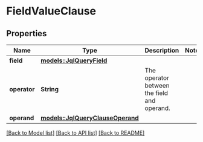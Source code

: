 # FieldValueClause

## Properties

Name | Type | Description | Notes
------------ | ------------- | ------------- | -------------
**field** | [**models::JqlQueryField**](JqlQueryField.md) |  | 
**operator** | **String** | The operator between the field and operand. | 
**operand** | [**models::JqlQueryClauseOperand**](JqlQueryClauseOperand.md) |  | 

[[Back to Model list]](../README.md#documentation-for-models) [[Back to API list]](../README.md#documentation-for-api-endpoints) [[Back to README]](../README.md)


